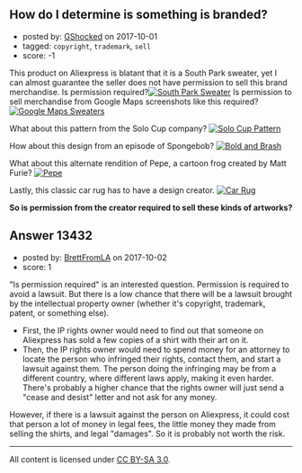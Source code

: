 ## How do I determine is something is branded?

- posted by: [GShocked](https://stackexchange.com/users/4419938/gshocked) on 2017-10-01
- tagged: `copyright`, `trademark`, `sell`
- score: -1

This product on Aliexpress is blatant that it is a South Park sweater, yet I can almost guarantee the seller does not have permission to sell this brand merchandise. Is permission required?[![South Park Sweater][1]][1]
Is permission to sell merchandise from Google Maps screenshots like this required?
[![Google Maps Sweaters][2]][2]

What about this pattern from the Solo Cup company?
[![Solo Cup Pattern][3]][3]

How about this design from an episode of Spongebob?
[![Bold and Brash][4]][4]

What about this alternate rendition of Pepe, a cartoon frog created by Matt Furie?
[![Pepe][5]][5]

Lastly, this classic car rug has to have a design creator. 
[![Car Rug][6]][6]

**So is permission from the creator required to sell these kinds of artworks?**

  [1]: https://i.stack.imgur.com/vB5gx.png
  [2]: https://i.stack.imgur.com/UHa9n.png
  [3]: https://i.stack.imgur.com/hprlP.jpg
  [4]: https://i.stack.imgur.com/V7JDJ.jpg
  [5]: https://i.stack.imgur.com/120mm.png
  [6]: https://i.stack.imgur.com/VdtUs.jpg


## Answer 13432

- posted by: [BrettFromLA](https://stackexchange.com/users/2813127/brettfromla) on 2017-10-02
- score: 1

"Is permission required" is an interested question. Permission is required to avoid a lawsuit. But there is a low chance that there will be a lawsuit brought by the intellectual property owner (whether it's copyright, trademark, patent, or something else).

 - First, the IP rights owner would need to find out that someone on Aliexpress has sold a few copies of a shirt with their art on it.
 - Then, the IP rights owner would need to spend money for an attorney to locate the person who infringed their rights, contact them, and start a lawsuit against them. The person doing the infringing may be from a different country, where different laws apply, making it even harder. There's probably a higher chance that the rights owner will just send a "cease and desist" letter and not ask for any money.

However, if there is a lawsuit against the person on Aliexpress, it could cost that person a lot of money in legal fees, the little money they made from selling the shirts, and legal "damages". So it is probably not worth the risk.



---

All content is licensed under [CC BY-SA 3.0](https://creativecommons.org/licenses/by-sa/3.0/).
